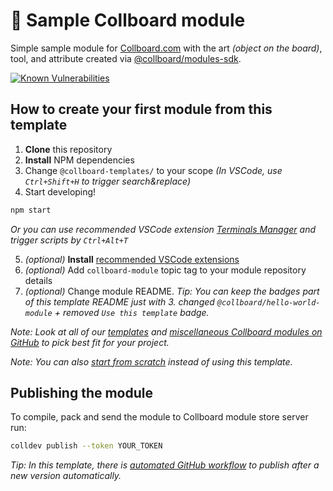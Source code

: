 # 📘 Sample Collboard module

Simple sample module for [Collboard.com](https://collboard.com/) with the art _(object on the board)_, tool, and attribute created via [@collboard/modules-sdk](https://www.npmjs.com/package/@collboard/modules-sdk).

<!--Badges-->
<!--⚠️WARNING: This section was generated by https://github.com/hejny/batch-project-editor/blob/main/src/workflows/800-badges/badges.ts so every manual change will be overwritten.-->


[![Known Vulnerabilities](https://snyk.io/test/github/collboard/sample-art-tool-attribute-module/badge.svg)](https://snyk.io/test/github/collboard/sample-art-tool-attribute-module)
<!--[![License of 📘 Sample Collboard module](https://img.shields.io/github/license/collboard/sample-art-tool-attribute-module.svg?style=flat)](https://github.com/collboard/sample-art-tool-attribute-module/blob/main/LICENSE)-->
<!--[![lint](https://github.com/collboard/sample-art-tool-attribute-module/actions/workflows/lint.yml/badge.svg)](https://github.com/collboard/sample-art-tool-attribute-module/actions/workflows/lint.yml)-->
<!--[![test](https://github.com/collboard/sample-art-tool-attribute-module/actions/workflows/test.yml/badge.svg)](https://github.com/collboard/sample-art-tool-attribute-module/actions/workflows/test.yml)-->
<!--[![Issues](https://img.shields.io/github/issues/collboard/sample-art-tool-attribute-module.svg?style=flat)](https://github.com/collboard/sample-art-tool-attribute-module/issues)-->

<!--/Badges-->

## How to create your first module from this template

1. **Clone** this repository
2. **Install** NPM dependencies
3. Change `@collboard-templates/` to your scope _(In VSCode, use `Ctrl+Shift+H` to trigger search&replace)_
4. Start developing!

```bash
npm start
```

_Or you can use recommended VSCode extension [Terminals Manager](https://marketplace.visualstudio.com/items?itemName=fabiospampinato.vscode-terminals) and trigger scripts by `Ctrl+Alt+T`_

5. _(optional)_ **Install** [recommended VSCode extensions](./.vscode/extensions.json)
6. _(optional)_ Add `collboard-module` topic tag to your module repository details
7. _(optional)_ Change module README. _Tip: You can keep the badges part of this template README just with 3. changed `@collboard/hello-world-module` + removed `Use this template` badge._

_Note: Look at all of our [templates](https://github.com/topics/collboard-module-template) and [miscellaneous Collboard modules on GitHub](https://github.com/topics/collboard-module) to pick best fit for your project._

_Note: You can also [start from scratch](https://github.com/collboard/modules-sdk#how-to-develop-your-first-module) instead of using this template._

## Publishing the module

To compile, pack and send the module to Collboard module store server run:

```bash
colldev publish --token YOUR_TOKEN
```

_Tip: In this template, there is [automated GitHub workflow](./.github/workflows/publish.yml) to publish after a new version automatically._







